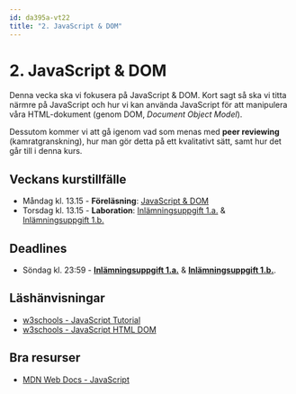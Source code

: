 ```yaml
---
id: da395a-vt22
title: "2. JavaScript & DOM"
---
```


# 2. JavaScript & DOM

Denna vecka ska vi fokusera på JavaScript & DOM. Kort sagt så ska vi titta närmre på JavaScript och hur vi kan använda JavaScript för att manipulera våra HTML-dokument (genom DOM, *Document Object Model*).

Dessutom kommer vi att gå igenom vad som menas med **peer reviewing** (kamratgranskning), hur man gör detta på ett kvalitativt sätt, samt hur det går till i denna kurs.

## Veckans kurstillfälle

- Måndag kl. 13.15 - **Föreläsning**: [JavaScript & DOM](../f1/)
- Torsdag kl. 13.15 - **Laboration**: [Inlämningsuppgift 1.a.](../i1/) & [Inlämningsuppgift 1.b.](../i2/)

## Deadlines

- Söndag kl. 23:59 - [**Inlämningsuppgift 1.a.**](../i1/) & [**Inlämningsuppgift 1.b.**](../i2/).

## Läshänvisningar

- [w3schools - JavaScript Tutorial](https://www.w3schools.com/js/default.asp)
- [w3schools - JavaScript HTML DOM](https://www.w3schools.com/js/js_htmldom.asp)

## Bra resurser

- [MDN Web Docs - JavaScript](https://developer.mozilla.org/en-US/docs/Web/JavaScript)
